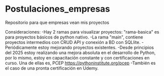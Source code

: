 # Postulaciones_empresas
Repositorio para que empresas vean mis proyectos

Consideraciones:
 -Hay 2 ramas para visualizar proyectos: "rama-basica" es para proyectos básicos de python nativo.
 -La rama "main", contiene proyectos intermedios con CRUD API y conexión a BD con SQLlite.
 -Periódicamente estoy mejorando proyectos existentes.
 -Desde principios del 2025 estoy realizando una mejora absoluta en el desarrollo de Python, por lo mismo,
 estoy en capacitación constante y con certificaciones en curso. Una de ellas es, PCEP https://pythoninstitute.org/pcep
 -También es el caso de una pronta certificación en Udemy.
